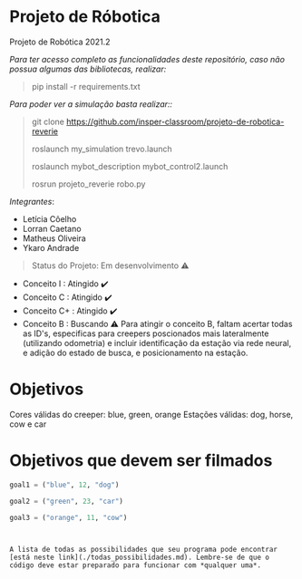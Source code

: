# Projeto de Róbotica

Projeto de Robótica 2021.2

*Para ter acesso completo as funcionalidades deste repositório, caso não possua algumas das bibliotecas, realizar:*
> pip install -r requirements.txt

*Para poder ver a simulação basta realizar::*
> git clone https://github.com/insper-classroom/projeto-de-robotica-reverie
>
> roslaunch my_simulation trevo.launch
>
> roslaunch mybot_description mybot_control2.launch 
>
> rosrun projeto_reverie robo.py

*Integrantes*:

- Letícia Côelho
- Lorran Caetano  
- Matheus Oliveira
- Ykaro Andrade

> Status do Projeto: Em desenvolvimento :warning: 

* Conceito I : Atingido :heavy_check_mark:
* Conceito C : Atingido :heavy_check_mark:
* Conceito C+ : Atingido :heavy_check_mark:
* Conceito B : Buscando :warning:
Para atingir o conceito B, faltam acertar todas as ID's, especificas para creepers poscionados mais lateralmente (utilizando odometria) e incluir identificação da estação via rede neural, e adição do estado de busca, e posicionamento na estação.

# Objetivos 

Cores válidas do creeper: blue, green, orange
Estações válidas: dog, horse, cow e car


# Objetivos que devem ser filmados 

```python
goal1 = ("blue", 12, "dog")

goal2 = ("green", 23, "car")

goal3 = ("orange", 11, "cow")
```
```


A lista de todas as possibilidades que seu programa pode encontrar [está neste link](./todas_possibilidades.md). Lembre-se de que o código deve estar preparado para funcionar com *qualquer uma*. 

